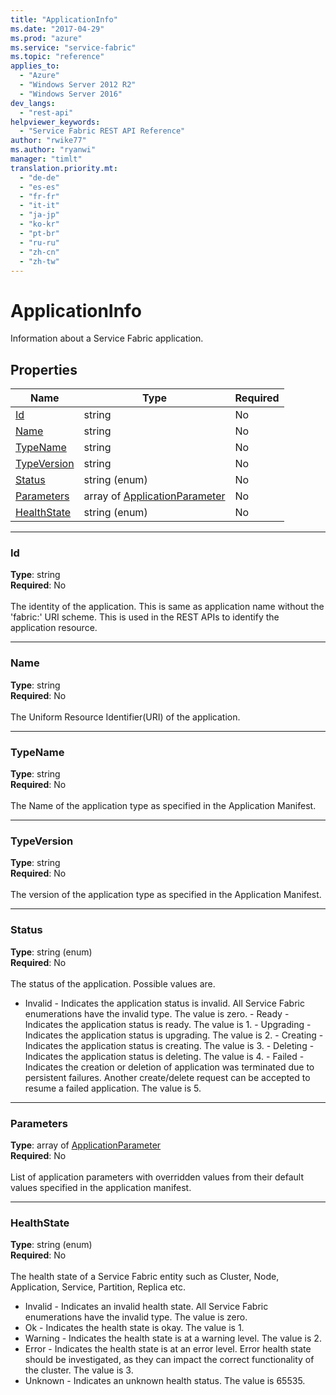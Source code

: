 ```yaml
---
title: "ApplicationInfo"
ms.date: "2017-04-29"
ms.prod: "azure"
ms.service: "service-fabric"
ms.topic: "reference"
applies_to: 
  - "Azure"
  - "Windows Server 2012 R2"
  - "Windows Server 2016"
dev_langs: 
  - "rest-api"
helpviewer_keywords: 
  - "Service Fabric REST API Reference"
author: "rwike77"
ms.author: "ryanwi"
manager: "timlt"
translation.priority.mt: 
  - "de-de"
  - "es-es"
  - "fr-fr"
  - "it-it"
  - "ja-jp"
  - "ko-kr"
  - "pt-br"
  - "ru-ru"
  - "zh-cn"
  - "zh-tw"
---
```

# ApplicationInfo

Information about a Service Fabric application.

## Properties
| Name | Type | Required |
| --- | --- | --- |
| [Id](#id) | string | No |
| [Name](#name) | string | No |
| [TypeName](#typename) | string | No |
| [TypeVersion](#typeversion) | string | No |
| [Status](#status) | string (enum) | No |
| [Parameters](#parameters) | array of [ApplicationParameter](sfclient-model-applicationparameter.md) | No |
| [HealthState](#healthstate) | string (enum) | No |

____
### Id
__Type__: string <br/>
__Required__: No<br/>
<br/>
The identity of the application. This is same as application name without the 'fabric:' URI scheme. This is used in the REST APIs to identify the application resource.

____
### Name
__Type__: string <br/>
__Required__: No<br/>
<br/>
The Uniform Resource Identifier(URI) of the application.

____
### TypeName
__Type__: string <br/>
__Required__: No<br/>
<br/>
The Name of the application type as specified in the Application Manifest.

____
### TypeVersion
__Type__: string <br/>
__Required__: No<br/>
<br/>
The version of the application type as specified in the Application Manifest.

____
### Status
__Type__: string (enum) <br/>
__Required__: No<br/>
<br/>
The status of the application. Possible values are.
- Invalid - Indicates the application status is invalid. All Service Fabric enumerations have the invalid type. The value is zero. - Ready - Indicates the application status is ready. The value is 1. - Upgrading - Indicates the application status is upgrading. The value is 2. - Creating - Indicates the application status is creating. The value is 3. - Deleting - Indicates the application status is deleting. The value is 4. - Failed - Indicates the creation or deletion of application was terminated due to persistent failures. Another create/delete request can be accepted to resume a failed application. The value is 5.

____
### Parameters
__Type__: array of [ApplicationParameter](sfclient-model-applicationparameter.md) <br/>
__Required__: No<br/>
<br/>
List of application parameters with overridden values from their default values specified in the application manifest.

____
### HealthState
__Type__: string (enum) <br/>
__Required__: No<br/>
<br/>
The health state of a Service Fabric entity such as Cluster, Node, Application, Service, Partition, Replica etc.

  - Invalid - Indicates an invalid health state. All Service Fabric enumerations have the invalid type. The value is zero.
  - Ok - Indicates the health state is okay. The value is 1.
  - Warning - Indicates the health state is at a warning level. The value is 2.
  - Error - Indicates the health state is at an error level. Error health state should be investigated, as they can impact the correct functionality of the cluster. The value is 3.
  - Unknown - Indicates an unknown health status. The value is 65535.

